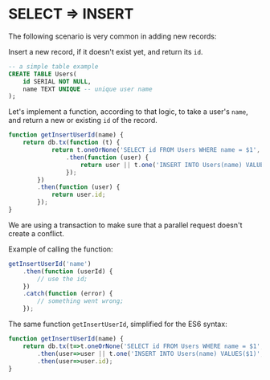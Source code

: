 # SELECT ⇒ INSERT

The following scenario is very common in adding new records:

Insert a new record, if it doesn't exist yet, and return its `id`.

```sql
-- a simple table example
CREATE TABLE Users(
	id SERIAL NOT NULL,
	name TEXT UNIQUE -- unique user name
);
```

Let's implement a function, according to that logic, to take a user's `name`, and return
a new or existing `id` of the record. 
 
```js
function getInsertUserId(name) {
    return db.tx(function (t) {
            return t.oneOrNone('SELECT id FROM Users WHERE name = $1', name)
                .then(function (user) {
                    return user || t.one('INSERT INTO Users(name) VALUES($1)', name);
                });
        })
        .then(function (user) {
            return user.id;
        });
}
```

We are using a transaction to make sure that a parallel request doesn't create a conflict.

Example of calling the function:

```js 
getInsertUserId('name')
    .then(function (userId) {
        // use the id;
    })
    .catch(function (error) {
        // something went wrong;
    });
```

The same function `getInsertUserId`, simplified for the ES6 syntax:

```js
function getInsertUserId(name) {
    return db.tx(t=>t.oneOrNone('SELECT id FROM Users WHERE name = $1', name)
        .then(user=>user || t.one('INSERT INTO Users(name) VALUES($1)', name)))
        .then(user=>user.id);
}
```

